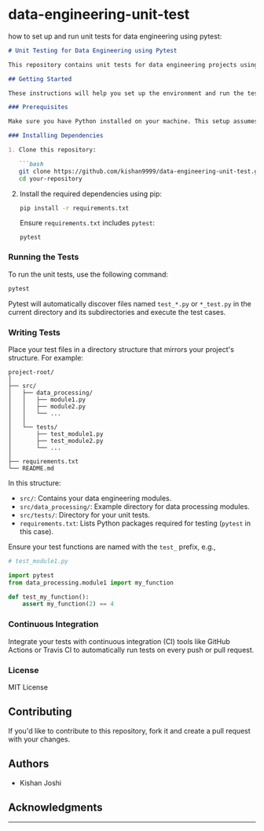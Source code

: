 # data-engineering-unit-test

how to set up and run unit tests for data engineering using pytest:

```markdown
# Unit Testing for Data Engineering using Pytest

This repository contains unit tests for data engineering projects using pytest. Unit tests are essential for ensuring the correctness and reliability of your data pipelines, transformations, and other data engineering processes.

## Getting Started

These instructions will help you set up the environment and run the tests locally.

### Prerequisites

Make sure you have Python installed on your machine. This setup assumes Python 3.x.

### Installing Dependencies

1. Clone this repository:

   ```bash
   git clone https://github.com/kishan9999/data-engineering-unit-test.git
   cd your-repository
   ```

2. Install the required dependencies using pip:

   ```bash
   pip install -r requirements.txt
   ```

   Ensure `requirements.txt` includes `pytest`:

   ```plaintext
   pytest
   ```

### Running the Tests

To run the unit tests, use the following command:

```bash
pytest
```

Pytest will automatically discover files named `test_*.py` or `*_test.py` in the current directory and its subdirectories and execute the test cases.

### Writing Tests

Place your test files in a directory structure that mirrors your project's structure. For example:

```
project-root/
│
├── src/
│   ├── data_processing/
│   │   ├── module1.py
│   │   ├── module2.py
│   │   └── ...
│   │
│   └── tests/
│       ├── test_module1.py
│       ├── test_module2.py
│       └── ...
│
├── requirements.txt
└── README.md
```

In this structure:

- `src/`: Contains your data engineering modules.
- `src/data_processing/`: Example directory for data processing modules.
- `src/tests/`: Directory for your unit tests.
- `requirements.txt`: Lists Python packages required for testing (`pytest` in this case).

Ensure your test functions are named with the `test_` prefix, e.g.,

```python
# test_module1.py

import pytest
from data_processing.module1 import my_function

def test_my_function():
    assert my_function(2) == 4
```

### Continuous Integration

Integrate your tests with continuous integration (CI) tools like GitHub Actions or Travis CI to automatically run tests on every push or pull request.

### License

MIT License

## Contributing

If you'd like to contribute to this repository, fork it and create a pull request with your changes.

## Authors

- Kishan Joshi

## Acknowledgments

---

